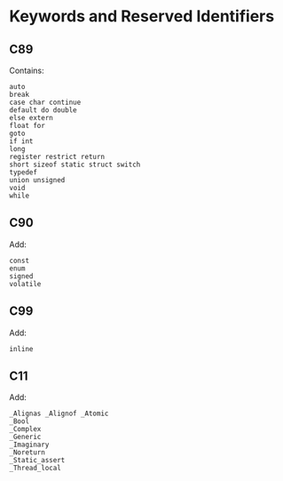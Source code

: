 # Keywords and Reserved Identifiers

## C89

Contains:

```
auto
break
case char continue
default do double
else extern
float for
goto
if int
long
register restrict return
short sizeof static struct switch
typedef
union unsigned
void
while
```

## C90

Add:

```
const
enum
signed
volatile
```

## C99

Add:

```
inline
```

## C11

Add:

```
_Alignas _Alignof _Atomic
_Bool
_Complex
_Generic
_Imaginary
_Noreturn
_Static_assert
_Thread_local
```